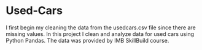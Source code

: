 # Used-Cars

I first begin my cleaning the data from the usedcars.csv file since there are missing values.
In this project I clean and analyze data for used cars using Python Pandas. The data was provided by IMB SkillBuild course.
